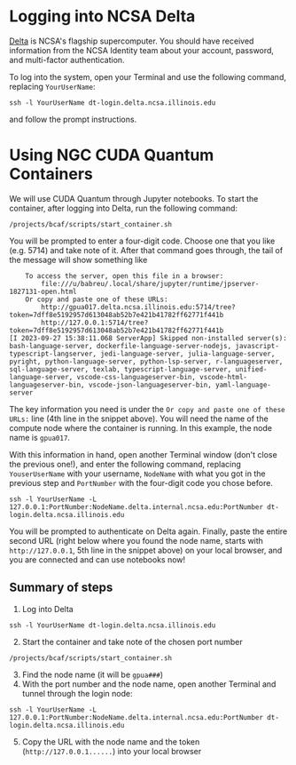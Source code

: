 # Logging into NCSA Delta
[Delta](https://www.ncsa.illinois.edu/research/project-highlights/delta/) is NCSA's flagship supercomputer. You should have received information from the NCSA Identity team about your account, password, and multi-factor authentication.

To log into the system, open your Terminal and use the following command, replacing `YourUserName`:
```
ssh -l YourUserName dt-login.delta.ncsa.illinois.edu
```
and follow the prompt instructions.

# Using NGC CUDA Quantum Containers
We will use CUDA Quantum through Jupyter notebooks. To start the container, after logging into Delta, run the following command:
```
/projects/bcaf/scripts/start_container.sh
```
You will be prompted to enter a four-digit code. Choose one that you like (e.g. 5714) and take note of it. After that command goes through, the tail of the message will show something like
```
    To access the server, open this file in a browser:
        file:///u/babreu/.local/share/jupyter/runtime/jpserver-1827131-open.html
    Or copy and paste one of these URLs:
        http://gpua017.delta.ncsa.illinois.edu:5714/tree?token=7dff8e5192957d613048ab52b7e421b41782ff62771f441b
        http://127.0.0.1:5714/tree?token=7dff8e5192957d613048ab52b7e421b41782ff62771f441b
[I 2023-09-27 15:38:11.068 ServerApp] Skipped non-installed server(s): bash-language-server, dockerfile-language-server-nodejs, javascript-typescript-langserver, jedi-language-server, julia-language-server, pyright, python-language-server, python-lsp-server, r-languageserver, sql-language-server, texlab, typescript-language-server, unified-language-server, vscode-css-languageserver-bin, vscode-html-languageserver-bin, vscode-json-languageserver-bin, yaml-language-server

```
The key information you need is under the `Or copy and paste one of these URLs:` line (4th line in the snippet above). You will need the name of the compute node where the container is running. In this example, the node name is `gpua017`.

With this information in hand, open another Terminal window (don't close the previous one!), and enter the following command, replacing `YouserUserName` with your username, `NodeName` with what you got in the previous step and `PortNumber` with the four-digit code you chose before.
```
ssh -l YourUserName -L 127.0.0.1:PortNumber:NodeName.delta.internal.ncsa.edu:PortNumber dt-login.delta.ncsa.illinois.edu
```
You will be prompted to authenticate on Delta again. Finally, paste the entire second URL (right below where you found the node name, starts with `http://127.0.0.1`, 5th line in the snippet above) on your local browser, and you are connected and can use notebooks now!

## Summary of steps
1. Log into Delta
```
ssh -l YourUserName dt-login.delta.ncsa.illinois.edu
```
2. Start the container and take note of the chosen port number
```
/projects/bcaf/scripts/start_container.sh
```
3. Find the node name (it will be `gpua###`)
4. With the port number and the node name, open another Terminal and tunnel through the login node:
```
ssh -l YourUserName -L 127.0.0.1:PortNumber:NodeName.delta.internal.ncsa.edu:PortNumber dt-login.delta.ncsa.illinois.edu
```
5. Copy the URL with the node name and the token (`http://127.0.0.1......`) into your local browser
